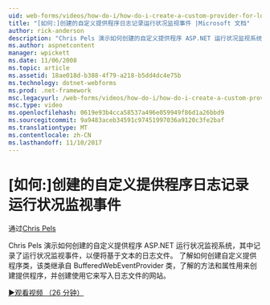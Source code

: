 ```yaml
---
uid: web-forms/videos/how-do-i/how-do-i-create-a-custom-provider-for-logging-health-monitoring-events
title: "[如何:]创建的自定义提供程序日志记录运行状况监视事件 |Microsoft 文档"
author: rick-anderson
description: "Chris Pels 演示如何创建的自定义提供程序 ASP.NET 运行状况监视系统，其中记录了运行状况监视事件，以便将基于文本的日志文件。 Le..."
ms.author: aspnetcontent
manager: wpickett
ms.date: 11/06/2008
ms.topic: article
ms.assetid: 18ae018d-b388-4f79-a218-b5dd4dc4e75b
ms.technology: dotnet-webforms
ms.prod: .net-framework
msc.legacyurl: /web-forms/videos/how-do-i/how-do-i-create-a-custom-provider-for-logging-health-monitoring-events
msc.type: video
ms.openlocfilehash: 0619e93b4cca58537a496e059949f86d1a26bbd9
ms.sourcegitcommit: 9a9483aceb34591c97451997036a9120c3fe2baf
ms.translationtype: MT
ms.contentlocale: zh-CN
ms.lasthandoff: 11/10/2017
---
```

<a name="how-do-i-create-a-custom-provider-for-logging-health-monitoring-events"></a>[如何:]创建的自定义提供程序日志记录运行状况监视事件
====================
通过[Chris Pels](https://twitter.com/chrispels)

Chris Pels 演示如何创建的自定义提供程序 ASP.NET 运行状况监视系统，其中记录了运行状况监视事件，以便将基于文本的日志文件。 了解如何创建自定义提供程序类，该类继承自 BufferedWebEventProvider 类，了解的方法和属性用来创建提供程序，并创建使用它来写入日志文件的网站。

[&#9654;观看视频 （26 分钟）](https://channel9.msdn.com/Blogs/ASP-NET-Site-Videos/how-do-i-create-a-custom-provider-for-logging-health-monitoring-events)
